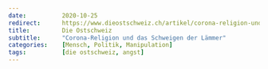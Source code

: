 ```yaml
---
date:          2020-10-25
redirect:      https://www.dieostschweiz.ch/artikel/corona-religion-und-das-schweigen-der-laemmer-4Y5zoXD
title:         Die Ostschweiz
subtitle:      "Corona-Religion und das Schweigen der Lämmer"
categories:    [Mensch, Politik, Manipulation]
tags:          [die ostschweiz, angst]
---
```


